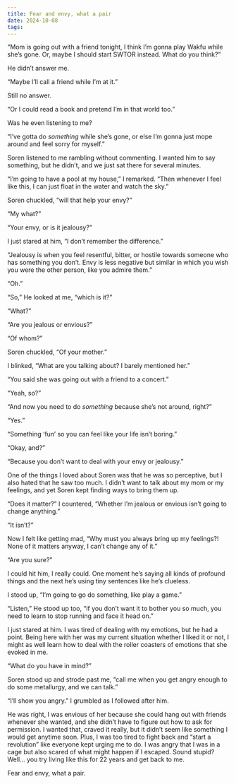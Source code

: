 ```yaml
---
title: Fear and envy, what a pair
date: 2024-10-08
tags:
---
```

“Mom is going out with a friend tonight, I think I’m gonna play Wakfu while she’s gone. Or, maybe I should start SWTOR instead. What do you think?”

He didn’t answer me.

“Maybe I’ll call a friend while I’m at it.”

Still no answer.

“Or I could read a book and pretend I’m in that world too.”

Was he even listening to me?

“I’ve gotta do *something* while she’s gone, or else I’m gonna just mope around and feel sorry for myself.”

Soren listened to me rambling without commenting. I wanted him to say something, but he didn’t, and we just sat there for several minutes.

“I’m going to have a pool at my house,” I remarked. “Then whenever I feel like this, I can just float in the water and watch the sky.”

Soren chuckled, “will that help your envy?”

“My what?”

“Your envy, or is it jealousy?”

I just stared at him, “I don’t remember the difference.”

“Jealousy is when you feel resentful, bitter, or hostile towards someone who has something you don’t. Envy is less negative but similar in which you wish you were the other person, like you admire them.”

“Oh.”

“So,” He looked at me, “which is it?”

“What?”

“Are you jealous or envious?”

“Of whom?”

Soren chuckled, “Of your mother.”

I blinked, “What are you talking about? I barely mentioned her.”

“You said she was going out with a friend to a concert.”

“Yeah, so?”

“And now you need to do *something* because she’s not around, right?”

“Yes.”

“Something ‘fun’ so you can feel like your life isn’t boring.”

“Okay, and?”

“Because you don’t want to deal with your envy or jealousy.”

One of the things I loved about Soren was that he was so perceptive, but I also hated that he saw too much. I didn’t want to talk about my mom or my feelings, and yet Soren kept finding ways to bring them up.

“Does it matter?” I countered, “Whether I’m jealous or envious isn’t going to change anything.”

“It isn’t?”

Now I felt like getting mad, “Why must you always bring up my feelings?! None of it matters anyway, I can’t change any of it.”

“Are you sure?”

I could hit him, I really could. One moment he’s saying all kinds of profound things and the next he’s using tiny sentences like he’s clueless.

I stood up, “I’m going to go do something, like play a game.”

“Listen,” He stood up too, “if you don’t want it to bother you so much, you need to learn to stop running and face it head on.”

I just stared at him. I was tired of dealing with my emotions, but he had a point. Being here with her was my current situation whether I liked it or not, I might as well learn how to deal with the roller coasters of emotions that she evoked in me.

“What do you have in mind?”

Soren stood up and strode past me, “call me when you get angry enough to do some metallurgy, and we can talk.”

“I’ll show you angry.” I grumbled as I followed after him.

He was right, I was envious of her because she could hang out with friends whenever she wanted, and she didn’t have to figure out how to ask for permission. I wanted that, craved it really, but it didn’t seem like something I would get anytime soon. Plus, I was too tired to fight back and “start a revolution” like everyone kept urging me to do. I was angry that I was in a cage but also scared of what might happen if I escaped. Sound stupid? Well… you try living like this for 22 years and get back to me.

Fear and envy, what a pair.
